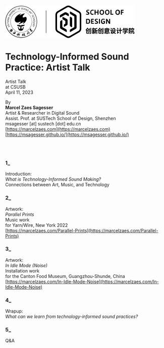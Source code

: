 ![logo](../logo.svg)

# Technology-Informed Sound Practice: Artist Talk

Artist Talk   
at CSUSB    
April 11, 2023  
  
By\
**Marcel Zaes Sagesser**\
Artist & Researcher in Digital Sound  
Assist. Prof. at SUSTech School of Design, Shenzhen  
msagesser [at] sustech [dot] edu.cn  
[https://marcelzaes.com](https://marcelzaes.com)  
[https://msagesser.github.io/](https://msagesser.github.io/)  

<br><br>

### 1_  
Introduction:  
*What is Technology-Informed Sound Making?*   
Connections between Art, Music, and Technology  
  
### 2_   
Artwork:  
*Parallel Prints*  
Music work    
for Yarn/Wire, New York 2022  
[https://marcelzaes.com/Parallel-Prints](https://marcelzaes.com/Parallel-Prints)  

### 3_  
Artwork:  
*In Idle Mode (Noise)*  
Installation work  
for the Canton Food Museum, Guangzhou-Shunde, China  
[https://marcelzaes.com/In-Idle-Mode-Noise](https://marcelzaes.com/In-Idle-Mode-Noise)  
  
### 4_  
Wrapup:   
*What can we learn from technology-informed sound practices?*  


### 5_  
Q&A   
  
  
  


<!-- 

<br><br><br>
# Prehistory
### The Mechanization of Music: Sly and the Family Stone's *In Time*
1973

[https://www.youtube.com/watch?v=6Mld7eSaydI](https://www.youtube.com/watch?v=6Mld7eSaydI)  


**Maestro Rhythm King MkII**  
1971-1974  
[https://www.youtube.com/watch?v=gjFj2mkFYsc&t=40s](https://www.youtube.com/watch?v=gjFj2mkFYsc&t=40s)   

**Roland 808 Rhythm Computer**  
1980-1984  
[https://www.roland.com/global/products/rc_tr-808/](https://www.roland.com/global/products/rc_tr-808/)    
  
**Digital emulators of analog drum machines**  
[https://io808.com/](https://io808.com/)    



<br><br><br>
# Bitumen / Pulsations [Bitumen]
### An audiovisual performance that combines generative digital music with four viola players using an original graphic notation and featuring a braid.live algorithm, by Marcel Zaes  

  
**Documentation**  
[https://www.youtube.com/watch?v=mQfjJDLjcHg](https://www.youtube.com/watch?v=mQfjJDLjcHg)    
[https://marcelzaes.com/Bitumen](https://marcelzaes.com/Bitumen)  
  
**Screen-based graphic notation**  
[https://www.youtube.com/watch?v=lUek150ainI](https://www.youtube.com/watch?v=lUek150ainI)  

**Gōng Chě Notation (Ancient China)**  
[https://en.wikipedia.org/wiki/Gongche_notation](https://en.wikipedia.org/wiki/Gongche_notation)  
[https://www.sciencedirect.com/science/article/abs/pii/S0045790615003596](https://www.sciencedirect.com/science/article/abs/pii/S0045790615003596)  

**Making of drum beats**  
[http://braid.live/](http://braid.live/) Code package in Python 3  
[https://cycling74.com/](https://cycling74.com/) Max by Cycling’74 for Interactive Digital Creation  
[https://www.ableton.com/](https://www.ableton.com/) Ableton Live DAW digital audio workstation  


  
<br><br><br>
# Music & AI
### Google’s Research Project *Tensorflow + Magenta*  

  
[https://magenta.tensorflow.org/](https://magenta.tensorflow.org/)   
[https://magenta.tensorflow.org/demos/web/](https://magenta.tensorflow.org/demos/web/)    

**Demo of Google’s Tensorflow**  
[https://www.youtube.com/watch?v=ZRnbbtqxBEc](https://www.youtube.com/watch?v=ZRnbbtqxBEc)  
  
**Beat Blender example**  
[https://experiments.withgoogle.com/ai/beat-blender/view/](https://experiments.withgoogle.com/ai/beat-blender/view/)  
[https://magenta.tensorflow.org/music-vae](https://magenta.tensorflow.org/music-vae)  
[https://experiments.withgoogle.com/ai/beat-blender/view/about](https://experiments.withgoogle.com/ai/beat-blender/view/about)  


  


<br><br><br>
# Workshop
### Coding music *with Strudel@TidalCycles*  
  
[https://strudel.tidalcycles.org/](https://strudel.tidalcycles.org/)    

 -->

